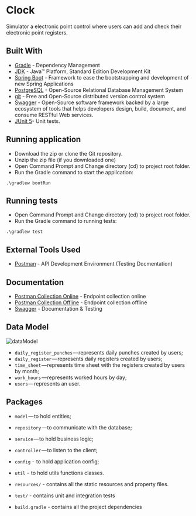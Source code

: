 # Clock

Simulator a electronic point control where users can add and check their electronic point registers.


## Built With

* 	[Gradle](https://gradle.org/) - Dependency Management
* 	[JDK](https://www.oracle.com/technetwork/pt/java/javase/downloads/jdk8-downloads-2133151.html) - Java™ Platform, Standard Edition Development Kit 
* 	[Spring Boot](https://spring.io/projects/spring-boot) - Framework to ease the bootstrapping and development of new Spring 
Applications
* 	[PostgreSQL](https://www.postgresql.org/) - Open-Source Relational Database Management System
* 	[git](https://git-scm.com/) - Free and Open-Source distributed version control system 
* 	[Swagger](https://swagger.io/) - Open-Source software framework backed by a large ecosystem of tools that helps developers design, build, document, and consume RESTful Web services.
*   [JUnit 5](https://junit.org/junit5/)- Unit tests.


## Running application 

- Download the zip or clone the Git repository.
- Unzip the zip file (if you downloaded one)
- Open Command Prompt and Change directory (cd) to project root folder.
- Run the Gradle command to start the application:
```shell
.\gradlew bootRun
```

## Running tests
- Open Command Prompt and Change directory (cd) to project root folder.
- Run the Gradle command to running tests:
```shell
.\gradlew test
```

## External Tools Used

* [Postman](https://www.getpostman.com/) - API Development Environment (Testing Docmentation)

## Documentation

* [Postman Collection Online](https://documenter.getpostman.com/view/1520549/SWE6adbU?version=latest) - Endpoint collection online
* [Postman Collection Offline](https://github.com/gabrielibson/clock/clock.postman_collection.json) - Endpoint collection offline
* [Swagger](http://localhost:8080/swagger-ui.html) - Documentation & Testing

## Data Model

![dataModel](https://user-images.githubusercontent.com/3866759/70484670-55e55e80-1acb-11ea-8713-5930ef9255c4.png)

- `daily_register_punches` — represents daily punches created by users;
- `daily_register` — represents daily registers created by users;
- `time_sheet` — represents time sheet with the registers created by users by month;
- `work_hours` — represents worked hours by day;
- `users` — represents an user.


## Packages

- `model` — to hold entities;
- `repository` — to communicate with the database;
- `service` — to hold business logic;
- `controller` — to listen to the client;
- `config` -  to hold application config;
- `util` -  to hold utils functions classes.

- `resources/` - contains all the static resources and property files.

- `test/` - contains unit and integration tests

- `build.gradle` - contains all the project dependencies
